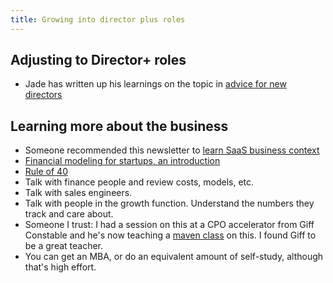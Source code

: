 ```yaml
---
title: Growing into director plus roles
---
```


## Adjusting to Director+ roles

* Jade has written up his learnings on the topic in [advice for new directors](https://www.rubick.com/advice-for-new-directors/)

## Learning more about the business

* Someone recommended this newsletter to [learn SaaS business context](https://substack.com/@cloudedjudgement)
* [Financial modeling for startups, an introduction](https://www.fivecastfinancial.com/guides/financial-modeling-for-startups-an-introduction/)
* [Rule of 40](https://www.cloudzero.com/blog/rule-of-40/)
* Talk with finance people and review costs, models, etc.
* Talk with sales engineers.
* Talk with people in the growth function. Understand the numbers they track and care about.
* Someone I trust: I had a session on this at a CPO accelerator from Giff Constable and he's now teaching a [maven class](https://maven.com/giff-constable/financial-fluency) on this. I found Giff to be a great teacher. 
* You can get an MBA, or do an equivalent amount of self-study, although that's high effort.
